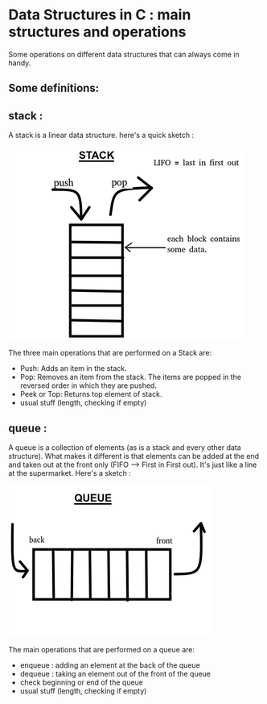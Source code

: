 # **Data Structures in C : main structures and operations** 
Some operations on different data structures that can always come in handy.

## **Some definitions**: 

## **stack** : 

A stack is a linear data structure. here's a quick sketch :  

![sketch of a stack](stack/stack_representation.png)

The three main operations that are performed on a Stack are:

* Push: Adds an item in the stack.
* Pop: Removes an item from the stack. The items are popped in the reversed order in which they are pushed. 
* Peek or Top: Returns top element of stack.
* usual stuff (length, checking if empty)


## **queue** : 
A queue is a collection of elements (as is a stack and every other data structure). What makes it different is that elements can be added at the end and taken out at the front only (FIFO --> First in First out). It's just like a line at the supermarket. Here's a sketch : 

![sketch of a queue](queue/queue.png)

The main operations that are performed on a queue are:

* enqueue : adding an element at the back of the queue
* dequeue : taking an element out of the front of the queue
* check beginning or end of the queue
* usual stuff (length, checking if empty)

